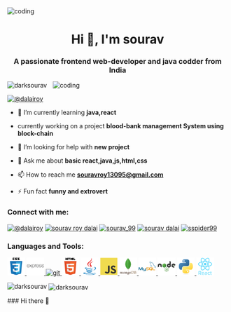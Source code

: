 <image align="center" alt="coding" height="300" width="1000"  src="https://i.pinimg.com/originals/02/74/20/0274207612d515f49012c87803a9e631.gif">
<h1 align="center">Hi 👋, I'm sourav</h1>
<h3 align="center">A passionate frontend web-developer and java codder from India</h3>
<image align="right" alt="coding" width="400" src="https://user-images.githubusercontent.com/69011963/137184767-79a13ec7-1bb3-4341-a6da-3a149c9c159a.gif">
<p align="left"> <img src="https://komarev.com/ghpvc/?username=darksourav&label=Profile%20views&color=0e75b6&style=flat" alt="darksourav" /> </p>

<p align="left"> <a href="https://twitter.com/@dalairoy" target="blank"><img src="https://img.shields.io/twitter/follow/@dalairoy?logo=twitter&style=for-the-badge" alt="@dalairoy" /></a> </p>

- 🌱 I’m currently learning **java,react**

- currently working on a project **blood-bank management System using block-chain**

- 🤝 I’m looking for help with **new project**

- 💬 Ask me about **basic react,java,js,html,css**

- 📫 How to reach me **souravroy13095@gmail.com**

- ⚡ Fun fact **funny and extrovert**

<h3 align="left">Connect with me:</h3>
<p align="left">
<a href="https://twitter.com/@dalairoy" target="blank"><img align="center" src="https://raw.githubusercontent.com/rahuldkjain/github-profile-readme-generator/master/src/images/icons/Social/twitter.svg" alt="@dalairoy" height="30" width="40" /></a>
<a href="https://linkedin.com/in/sourav roy dalai" target="blank"><img align="center" src="https://raw.githubusercontent.com/rahuldkjain/github-profile-readme-generator/master/src/images/icons/Social/linked-in-alt.svg" alt="sourav roy dalai" height="30" width="40" /></a>
<a href="https://instagram.com/sourav_99" target="blank"><img align="center" src="https://raw.githubusercontent.com/rahuldkjain/github-profile-readme-generator/master/src/images/icons/Social/instagram.svg" alt="sourav_99" height="30" width="40" /></a>
<a href="https://www.hackerrank.com/sourav dalai" target="blank"><img align="center" src="https://raw.githubusercontent.com/rahuldkjain/github-profile-readme-generator/master/src/images/icons/Social/hackerrank.svg" alt="sourav dalai" height="30" width="40" /></a>
<a href="https://discord.gg/sspider99" target="blank"><img align="center" src="https://raw.githubusercontent.com/rahuldkjain/github-profile-readme-generator/master/src/images/icons/Social/discord.svg" alt="sspider99" height="30" width="40" /></a>
</p>

<h3 align="left">Languages and Tools:</h3>
<p align="left"> <a href="https://www.w3schools.com/css/" target="_blank" rel="noreferrer"> <img src="https://raw.githubusercontent.com/devicons/devicon/master/icons/css3/css3-original-wordmark.svg" alt="css3" width="40" height="40"/> </a> <a href="https://expressjs.com" target="_blank" rel="noreferrer"> <img src="https://raw.githubusercontent.com/devicons/devicon/master/icons/express/express-original-wordmark.svg" alt="express" width="40" height="40"/> </a> <a href="https://git-scm.com/" target="_blank" rel="noreferrer"> <img src="https://www.vectorlogo.zone/logos/git-scm/git-scm-icon.svg" alt="git" width="40" height="40"/> </a> <a href="https://www.w3.org/html/" target="_blank" rel="noreferrer"> <img src="https://raw.githubusercontent.com/devicons/devicon/master/icons/html5/html5-original-wordmark.svg" alt="html5" width="40" height="40"/> </a> <a href="https://www.java.com" target="_blank" rel="noreferrer"> <img src="https://raw.githubusercontent.com/devicons/devicon/master/icons/java/java-original.svg" alt="java" width="40" height="40"/> </a> <a href="https://developer.mozilla.org/en-US/docs/Web/JavaScript" target="_blank" rel="noreferrer"> <img src="https://raw.githubusercontent.com/devicons/devicon/master/icons/javascript/javascript-original.svg" alt="javascript" width="40" height="40"/> </a> <a href="https://www.mongodb.com/" target="_blank" rel="noreferrer"> <img src="https://raw.githubusercontent.com/devicons/devicon/master/icons/mongodb/mongodb-original-wordmark.svg" alt="mongodb" width="40" height="40"/> </a> <a href="https://www.mysql.com/" target="_blank" rel="noreferrer"> <img src="https://raw.githubusercontent.com/devicons/devicon/master/icons/mysql/mysql-original-wordmark.svg" alt="mysql" width="40" height="40"/> </a> <a href="https://nodejs.org" target="_blank" rel="noreferrer"> <img src="https://raw.githubusercontent.com/devicons/devicon/master/icons/nodejs/nodejs-original-wordmark.svg" alt="nodejs" width="40" height="40"/> </a> <a href="https://www.python.org" target="_blank" rel="noreferrer"> <img src="https://raw.githubusercontent.com/devicons/devicon/master/icons/python/python-original.svg" alt="python" width="40" height="40"/> </a> <a href="https://reactjs.org/" target="_blank" rel="noreferrer"> <img src="https://raw.githubusercontent.com/devicons/devicon/master/icons/react/react-original-wordmark.svg" alt="react" width="40" height="40"/> </a> </p>

<p><img align="left" src="https://github-readme-stats.vercel.app/api/top-langs?username=darksourav&show_icons=true&locale=en&layout=compact" alt="darksourav" /></p>

<p>&nbsp;<img align="center" src="https://github-readme-stats.vercel.app/api?username=darksourav&show_icons=true&locale=en" alt="darksourav" /></p>
### Hi there 👋

<!--
**Darksourav/Darksourav** is a ✨ _special_ ✨ repository because its `README.md` (this file) appears on your GitHub profile.

Here are some ideas to get you started:

- 🔭 I’m currently working on ...
- 🌱 I’m currently learning ...
- 👯 I’m looking to collaborate on ...
- 🤔 I’m looking for help with ...
- 💬 Ask me about ...
- 📫 How to reach me: ...
- 😄 Pronouns: ...
- ⚡ Fun fact: ...
-->
